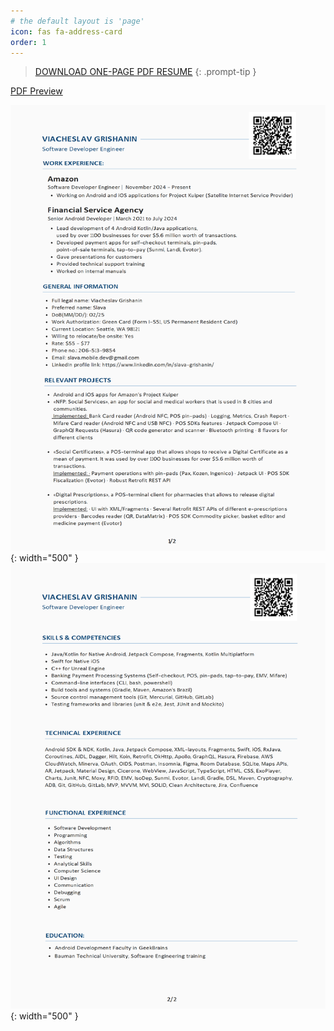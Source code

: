 ```yaml
---
# the default layout is 'page'
icon: fas fa-address-card 
order: 1
---
```


> <a href="/assets/docs/SLAVA_GRISHANIN_ANDROID_CV.pdf" download>DOWNLOAD ONE-PAGE PDF RESUME</a>
{: .prompt-tip }

[PDF Preview](/assets/docs/SLAVA_GRISHANIN_ANDROID_CV.pdf)


![SLAVA_GRISHANIN_ANDROID_CV](/assets/images/SLAVA_GRISHANIN_ANDROID_CV.png){: width="500" }
![SLAVA_GRISHANIN_ANDROID_CV2](/assets/images/SLAVA_GRISHANIN_ANDROID_CV2.png){: width="500" }

